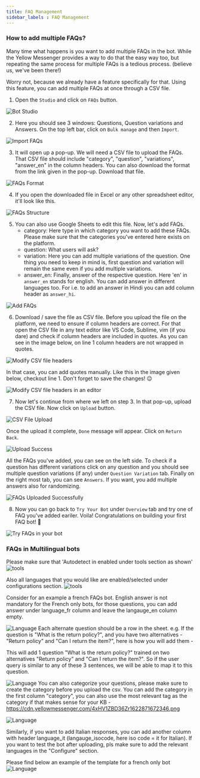 ```yaml
---
title: FAQ Management
sidebar_labels : FAQ Management
---
```


### How to add multiple FAQs?


Many time what happens is you want to add multiple FAQs in the bot. While the Yellow Messenger provides a way to do that the easy way too, but repeating the same process for multiple FAQs is a tedious process. (believe us, we've been there!)

Worry not, because we already have a feature specifically for that. Using this feature, you can add multiple FAQs at once through a CSV file.

1. Open the `Studio` and click on `FAQs` button.

![Bot Studio](https://cdn.yellowmessenger.com/Www48QD5VxMa1615886801763.png)

2. Here you should see 3 windows: Questions, Question variations and Answers. On the top left bar, click on `Bulk manage` and then `Import`.

![Import FAQs](https://cdn.yellowmessenger.com/hH264EEWm40S1615886848493.png)

3. It will open up a pop-up. We will need a CSV file to upload the FAQs. That CSV file should include "category", "question", "variations", "answer_en" in the column headers. You can also download the format from the link given in the pop-up. Download that file.

![FAQs Format](https://cdn.yellowmessenger.com/0wYjyfW1fdXH1615886896548.png)

4. If you open the downloaded file in Excel or any other spreadsheet editor, it'll look like this.

![FAQs Structure](https://cdn.yellowmessenger.com/7rPR31TWzQCY1615886956450.png)

5. You can also use Google Sheets to edit this file. Now, let's add FAQs.
    - category: Here type in which category you want to add these FAQs. Please make sure that the categories you've entered here exists on the platform.
    - question: What users will ask?
    - variation: Here you can add multiple variations of the question. One thing you need to keep in mind is, first question and variation will remain the same even if you add multiple variations.
    - answer_en: Finally, answer of the respective question. Here 'en' in `answer_en` stands for english. You can add answer in different languages too. For i.e. to add an answer in Hindi you can add column header as `answer_hi`. 

![Add FAQs](https://cdn.yellowmessenger.com/VsFafdtTBunI1615887034296.png)

6. Download / save the file as CSV file. Before you upload the file on the platform, we need to ensure if column headers are correct. For that open the CSV file in any text editor like VS Code, Sublime, vim (if you dare) and check if column headers are included in quotes. As you can see in the image below, on line 1 column headers are not wrapped in quotes. 

![Modify CSV file headers](https://cdn.yellowmessenger.com/rGQEGn9NZbml1615887097398.png)

In that case, you can add quotes manually. Like this in the image given below, checkout line 1. Don't forget to save the changes! 😉

![Modify CSV file headers in an editor](https://cdn.yellowmessenger.com/2d5K8sdYcT0B1615887133256.png)

7. Now let's continue from where we left on step 3. In that pop-up, upload the CSV file. Now click on `Upload` button.

![CSV File Upload](https://cdn.yellowmessenger.com/A387i9C8jqka1615887185315.png)

Once the upload it complete, `Done` message will appear. Click on `Return Back`. 

![Upload Success](https://cdn.yellowmessenger.com/yy2lfatldxhM1615887211191.png)

All the FAQs you've added, you can see on the left side. To check if a question has different variations click on any question and you should see multiple question variations (if any) under `Question Variation` tab. Finally on the right most tab, you can see `Answers`. If you want, you add multiple answers also for randomizing.

![FAQs Uploaded Successfully](https://cdn.yellowmessenger.com/ZlFb8A4gmtMj1615887267635.png)

8. Now you can go back to `Try Your Bot` under `Overview` tab and try one of FAQ you've added eariler. Voila! Congratulations on building your first FAQ bot! 🎉

![Try FAQs in your bot](https://cdn.yellowmessenger.com/GYNYBPbWXGFe1615887293471.png)

### FAQs in Multilingual bots

Please make sure that 'Autodetect in enabled under tools section as shown'
![tools](https://cdn.yellowmessenger.com/fywFORjNhR2d1622871881317.png)

Also all languages that you would like are enabled/selected under configurations section. 
![tools](https://cdn.yellowmessenger.com/TCvB6C5Xi0C01622871930384.png)

Consider for an example a french FAQs bot. English answer is not mandatory for the French only bots, for those questions, you can add answer under language_fr column and leave the langauge_en column empty.

![Language](https://cdn.yellowmessenger.com/ZslPb3oSw0O81622871511166.png)
Each alternate question should be a row in the sheet. e.g. If the question is "What is the return policy?", and you have two alternatives - "Return policy" and "Can I return the item?", here is how you will add them -

This will add 1 question "What is the return policy?" trained on two alternatives "Return policy" and "Can I return the item?". So if the user query is similar to any of these 3 sentences, we will be able to map it to this question.

![Language](https://cdn.yellowmessenger.com/FAlCHDzmmhYC1622871600260.png)
You can also categorize your questions, please make sure to create the category before you upload the csv. You can add the category in the first column "category", you can also use the most relevant tag as the category if that makes sense for your KB -
https://cdn.yellowmessenger.com/4xHV1ZBD36Zr1622871672346.png

![Language](https://cdn.yellowmessenger.com/4xHV1ZBD36Zr1622871672346.png)

Similarly, if you want to add Italian responses, you can add another column with header language_it (langauge_isocode, here iso code = it for Italian). If you want to test the bot after uploading, pls make sure to add the relevant languages in the "Configure" section.

Please find below an example of the template for a french only bot
![Language](https://cdn.yellowmessenger.com/U9UTQfHbZqAT1622871674822.png)